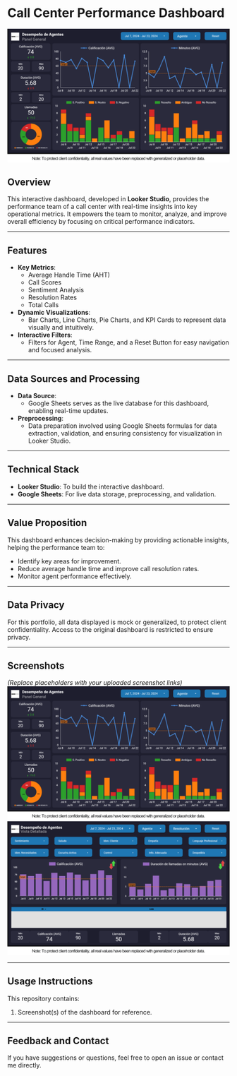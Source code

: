 # Call Center Performance Dashboard

![banner](GeneralPanel.png)

## Overview
This interactive dashboard, developed in **Looker Studio**, provides the performance team of a call center with real-time insights into key operational metrics. It empowers the team to monitor, analyze, and improve overall efficiency by focusing on critical performance indicators.

---

## Features
- **Key Metrics**:  
  - Average Handle Time (AHT)  
  - Call Scores  
  - Sentiment Analysis  
  - Resolution Rates  
  - Total Calls  
- **Dynamic Visualizations**:  
  - Bar Charts, Line Charts, Pie Charts, and KPI Cards to represent data visually and intuitively.  
- **Interactive Filters**:  
  - Filters for Agent, Time Range, and a Reset Button for easy navigation and focused analysis.  

---

## Data Sources and Processing
- **Data Source**:  
  - Google Sheets serves as the live database for this dashboard, enabling real-time updates.  
- **Preprocessing**:  
  - Data preparation involved using Google Sheets formulas for data extraction, validation, and ensuring consistency for visualization in Looker Studio.  

---

## Technical Stack
- **Looker Studio**: To build the interactive dashboard.  
- **Google Sheets**: For live data storage, preprocessing, and validation.  

---

## Value Proposition
This dashboard enhances decision-making by providing actionable insights, helping the performance team to:  
- Identify key areas for improvement.  
- Reduce average handle time and improve call resolution rates.  
- Monitor agent performance effectively.  

---

## Data Privacy
For this portfolio, all data displayed is mock or generalized, to protect client confidentiality. Access to the original dashboard is restricted to ensure privacy.  

---

## Screenshots
*(Replace placeholders with your uploaded screenshot links)*  
![Dashboard Overview](GeneralPanel.png)
![Dashboard Overview](Behaviors.png)

---

## Usage Instructions
This repository contains:  
1. Screenshot(s) of the dashboard for reference.

---

## Feedback and Contact
If you have suggestions or questions, feel free to open an issue or contact me directly.  
